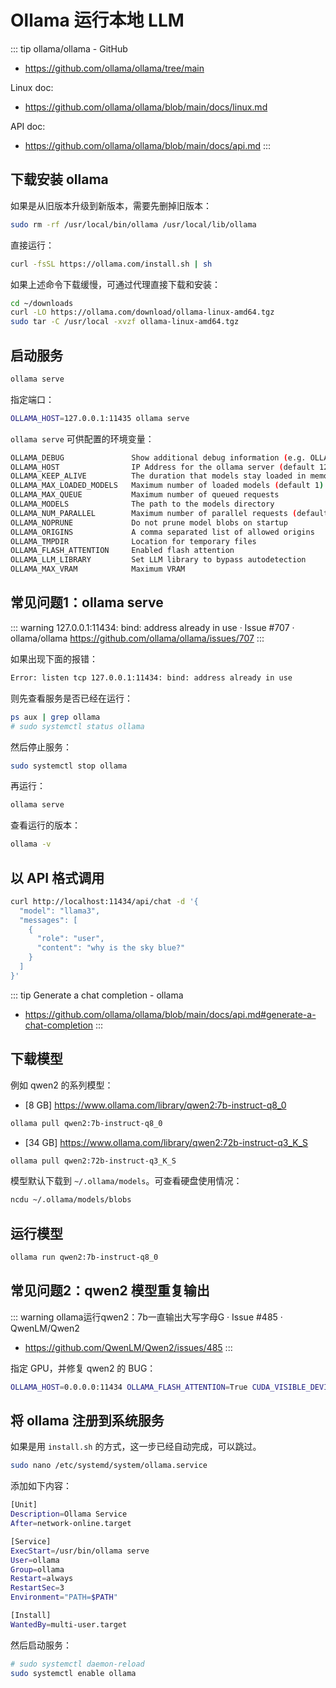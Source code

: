 # Ollama 运行本地 LLM

::: tip ollama/ollama - GitHub
- https://github.com/ollama/ollama/tree/main

Linux doc:
- https://github.com/ollama/ollama/blob/main/docs/linux.md

API doc:
- https://github.com/ollama/ollama/blob/main/docs/api.md
:::

## 下载安装 ollama

如果是从旧版本升级到新版本，需要先删掉旧版本：

```sh
sudo rm -rf /usr/local/bin/ollama /usr/local/lib/ollama
```

直接运行：

```sh
curl -fsSL https://ollama.com/install.sh | sh
```

如果上述命令下载缓慢，可通过代理直接下载和安装：

```sh
cd ~/downloads
curl -LO https://ollama.com/download/ollama-linux-amd64.tgz
sudo tar -C /usr/local -xvzf ollama-linux-amd64.tgz
```

## 启动服务

```sh
ollama serve
```

指定端口：

```sh
OLLAMA_HOST=127.0.0.1:11435 ollama serve
```

`ollama serve` 可供配置的环境变量：

```sh
OLLAMA_DEBUG               Show additional debug information (e.g. OLLAMA_DEBUG=1)
OLLAMA_HOST                IP Address for the ollama server (default 127.0.0.1:11434)
OLLAMA_KEEP_ALIVE          The duration that models stay loaded in memory (default "5m")
OLLAMA_MAX_LOADED_MODELS   Maximum number of loaded models (default 1)
OLLAMA_MAX_QUEUE           Maximum number of queued requests
OLLAMA_MODELS              The path to the models directory
OLLAMA_NUM_PARALLEL        Maximum number of parallel requests (default 1)
OLLAMA_NOPRUNE             Do not prune model blobs on startup
OLLAMA_ORIGINS             A comma separated list of allowed origins
OLLAMA_TMPDIR              Location for temporary files
OLLAMA_FLASH_ATTENTION     Enabled flash attention
OLLAMA_LLM_LIBRARY         Set LLM library to bypass autodetection
OLLAMA_MAX_VRAM            Maximum VRAM
```

## 常见问题1：ollama serve

::: warning 127.0.0.1:11434: bind: address already in use · Issue #707 · ollama/ollama
https://github.com/ollama/ollama/issues/707
:::

如果出现下面的报错：

```sh
Error: listen tcp 127.0.0.1:11434: bind: address already in use
```

则先查看服务是否已经在运行：

```sh
ps aux | grep ollama
# sudo systemctl status ollama
```

然后停止服务：

```sh
sudo systemctl stop ollama
```

再运行：

```sh
ollama serve
```

查看运行的版本：

```sh
ollama -v
```

## 以 API 格式调用

```sh
curl http://localhost:11434/api/chat -d '{
  "model": "llama3",
  "messages": [
    {
      "role": "user",
      "content": "why is the sky blue?"
    }
  ]
}'
```

::: tip Generate a chat completion - ollama
- https://github.com/ollama/ollama/blob/main/docs/api.md#generate-a-chat-completion
:::


## 下载模型

例如 qwen2 的系列模型：
- [8 GB] https://www.ollama.com/library/qwen2:7b-instruct-q8_0 

```sh
ollama pull qwen2:7b-instruct-q8_0
```
- [34 GB] https://www.ollama.com/library/qwen2:72b-instruct-q3_K_S 

```sh
ollama pull qwen2:72b-instruct-q3_K_S
```

模型默认下载到 `~/.ollama/models`。可查看硬盘使用情况：

```sh
ncdu ~/.ollama/models/blobs
```

## 运行模型

```sh
ollama run qwen2:7b-instruct-q8_0
```

## 常见问题2：qwen2 模型重复输出

::: warning ollama运行qwen2：7b一直输出大写字母G · Issue #485 · QwenLM/Qwen2
  * https://github.com/QwenLM/Qwen2/issues/485
:::

指定 GPU，并修复 qwen2 的 BUG：

```sh
OLLAMA_HOST=0.0.0.0:11434 OLLAMA_FLASH_ATTENTION=True CUDA_VISIBLE_DEVICES=0,1 ollama serve
```

## 将 ollama 注册到系统服务

如果是用 `install.sh` 的方式，这一步已经自动完成，可以跳过。

```sh
sudo nano /etc/systemd/system/ollama.service
```

添加如下内容：

```sh
[Unit]
Description=Ollama Service
After=network-online.target

[Service]
ExecStart=/usr/bin/ollama serve
User=ollama
Group=ollama
Restart=always
RestartSec=3
Environment="PATH=$PATH"

[Install]
WantedBy=multi-user.target
```

然后启动服务：

```sh
# sudo systemctl daemon-reload
sudo systemctl enable ollama
```